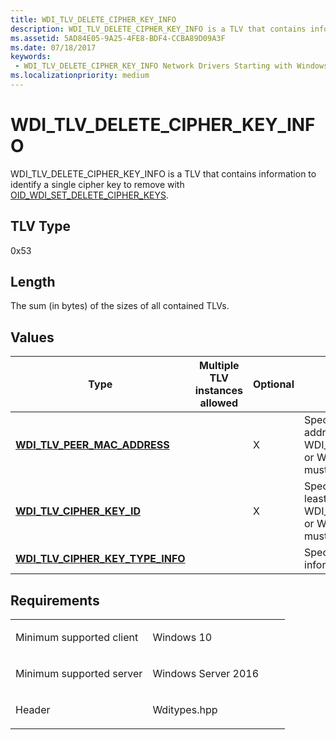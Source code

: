 ```yaml
---
title: WDI_TLV_DELETE_CIPHER_KEY_INFO
description: WDI_TLV_DELETE_CIPHER_KEY_INFO is a TLV that contains information to identify a single cipher key to remove with OID_WDI_SET_DELETE_CIPHER_KEYS.
ms.assetid: 5AD84E05-9A25-4FE8-BDF4-CCBA89D09A3F
ms.date: 07/18/2017
keywords:
 - WDI_TLV_DELETE_CIPHER_KEY_INFO Network Drivers Starting with Windows Vista
ms.localizationpriority: medium
---
```


# WDI\_TLV\_DELETE\_CIPHER\_KEY\_INFO


WDI\_TLV\_DELETE\_CIPHER\_KEY\_INFO is a TLV that contains information to identify a single cipher key to remove with [OID\_WDI\_SET\_DELETE\_CIPHER\_KEYS](./oid-wdi-set-delete-cipher-keys.md).

## TLV Type


0x53

## Length


The sum (in bytes) of the sizes of all contained TLVs.

## Values


| Type                                                                      | Multiple TLV instances allowed | Optional | Description                                                                                                                |
|---------------------------------------------------------------------------|--------------------------------|----------|----------------------------------------------------------------------------------------------------------------------------|
| [**WDI\_TLV\_PEER\_MAC\_ADDRESS**](wdi-tlv-peer-mac-address.md)          |                                | X        | Specifies the peer MAC address. At least one of WDI\_TLV\_PEER\_MAC\_ADDRESS or WDI\_TLV\_CIPHER\_KEY\_ID must be present. |
| [**WDI\_TLV\_CIPHER\_KEY\_ID**](wdi-tlv-cipher-key-id.md)                |                                | X        | Specifies the cipher key ID. At least one of WDI\_TLV\_PEER\_MAC\_ADDRESS or WDI\_TLV\_CIPHER\_KEY\_ID must be present.    |
| [**WDI\_TLV\_CIPHER\_KEY\_TYPE\_INFO**](wdi-tlv-cipher-key-type-info.md) |                                |          | Specifies the cipher key type information.                                                                                 |

 

Requirements
------------

<table>
<colgroup>
<col width="50%" />
<col width="50%" />
</colgroup>
<tbody>
<tr class="odd">
<td><p>Minimum supported client</p></td>
<td><p>Windows 10</p></td>
</tr>
<tr class="even">
<td><p>Minimum supported server</p></td>
<td><p>Windows Server 2016</p></td>
</tr>
<tr class="odd">
<td><p>Header</p></td>
<td>Wditypes.hpp</td>
</tr>
</tbody>
</table>

 

